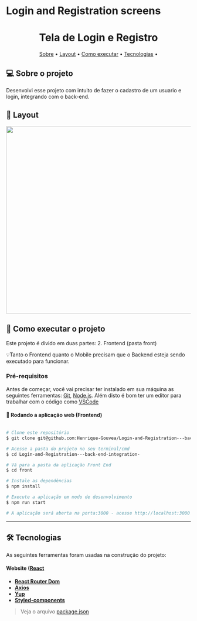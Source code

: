 # Login and Registration screens


<h1 align="center">
   Tela de Login e Registro
</h1>

<p align="center">
 <a href="#-sobre-o-projeto">Sobre</a> •
 <a href="#-layout">Layout</a> • 
 <a href="#-como-executar-o-projeto">Como executar</a> • 
 <a href="#-tecnologias">Tecnologias</a> • 
</p>


## 💻 Sobre o projeto

Desenvolvi esse projeto com intuito de fazer o cadastro de um usuario e login, integrando com o back-end.


## 🎨 Layout

<p aligns="center">
  <img width="680" height="510" src="front/src/assets/to_readme/screen.gif">
</p>

## 🚀 Como executar o projeto

Este projeto é divido em duas partes:
2. Frontend (pasta front)

💡Tanto o Frontend quanto o Mobile precisam que o Backend esteja sendo executado para funcionar.

### Pré-requisitos

Antes de começar, você vai precisar ter instalado em sua máquina as seguintes ferramentas:
[Git](https://git-scm.com), [Node.js](https://nodejs.org/en/). 
Além disto é bom ter um editor para trabalhar com o código como [VSCode](https://code.visualstudio.com/)


#### 🧭 Rodando a aplicação web (Frontend)

```bash

# Clone este repositório
$ git clone git@github.com:Henrique-Gouvea/Login-and-Registration---back-end-integration-.git

# Acesse a pasta do projeto no seu terminal/cmd
$ cd Login-and-Registration---back-end-integration-

# Vá para a pasta da aplicação Front End
$ cd front

# Instale as dependências
$ npm install

# Execute a aplicação em modo de desenvolvimento
$ npm run start

# A aplicação será aberta na porta:3000 - acesse http://localhost:3000

```

---

## 🛠 Tecnologias

As seguintes ferramentas foram usadas na construção do projeto:

#### **Website**  ([React](https://reactjs.org/)

-   **[React Router Dom](https://github.com/ReactTraining/react-router/tree/master/packages/react-router-dom)**
-   **[Axios](https://github.com/axios/axios)**
-   **[Yup](https://github.com/jquense/yup)**
-   **[Styled-components](https://github.com/styled-components/styled-components)**

> Veja o arquivo  [package.json](https://github.com/Henrique-Gouvea/Login-and-Registration---back-end-integration-/tree/main/front/package.json)

